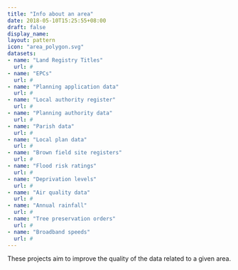 ```yaml
---
title: "Info about an area"
date: 2018-05-10T15:25:55+08:00
draft: false
display_name:
layout: pattern
icon: "area_polygon.svg"
datasets:
- name: "Land Registry Titles"
  url: #
- name: "EPCs"
  url: #
- name: "Planning application data"
  url: #
- name: "Local authority register"
  url: #
- name: "Planning authority data"
  url: #
- name: "Parish data"
  url: #
- name: "Local plan data"
  url: #
- name: "Brown field site registers"
  url: #
- name: "Flood risk ratings"
  url: #
- name: "Deprivation levels"
  url: #
- name: "Air quality data"
  url: #
- name: "Annual rainfall"
  url: #
- name: "Tree preservation orders"
  url: #
- name: "Broadband speeds"
  url: #
---
```


These projects aim to improve the quality of the data related to a given area.
